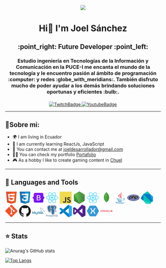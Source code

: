 <div id="header" align="center">
  <img src="https://media.giphy.com/media/v1.Y2lkPTc5MGI3NjExdzN3dW14Zjhwa3Z0c2xjbmY2Yng5ZHg1eTQ1MmhoMXdrdnV3cjZidSZlcD12MV9pbnRlcm5hbF9naWZfYnlfaWQmY3Q9Zw/zOvBKUUEERdNm/giphy.gif" width="350">
  <h1 align="center">Hi👋 I'm Joel Sánchez</h1>
  <h2 align="center"> :point_right: Future Developer :point_left: </h2>
  <h3 align="center"> Estudio ingeniería en Tecnologías de la Información y Comunicación en la PUCE-I me encanta el mundo de la tecnología y le encuentro pasión al ámbito   de programación :computer: y redes :globe_with_meridians:. También disfruto mucho de poder ayudar a los demás brindando soluciones oportunas y eficientes :bulb:. <h3>
</div>

<div id="badges" align="center">
  <a href="https://www.twitch.tv/the_chuel" target="_blank">
<img src="https://img.shields.io/twitch/status/the_chuel?color=blue&logo=twitch&style=for-the-badge" alt="TwitchBadge">
</a>

<a href="https://www.youtube.com/channel/UCyFL0oO5utUsHBcOF39QREw" target="_blank">
<img src="https://img.shields.io/youtube/channel/subscribers/UCyFL0oO5utUsHBcOF39QREw?logo=youtube&style=for-the-badge" alt="YoutubeBadge">
</a>
</div>


---
<h2>👾Sobre mi: </h2>
    
- 🌍 I am living in Ecuador
- 🧠 I am currently learning ReactJs, JavaScript
- 📲 You can contact me at joeldesarrollador@gmail.com
- 👨‍💼 You can check my portfolio [Portafolio](www.linkedin.com/in/joelsanchezp)
- 🎮 As a hobby I like to create gaming content in [Chuel](https://www.youtube.com/channel/UCyFL0oO5utUsHBcOF39QREw)
---
<div align="left">
  <h2>🔨 Languages and Tools</h2>
<img src="https://github.com/devicons/devicon/blob/master/icons/html5/html5-original.svg" width="40" height="40">
<img src="https://github.com/devicons/devicon/blob/master/icons/css3/css3-original.svg" width="40" height="40">
<img src="https://github.com/devicons/devicon/blob/master/icons/bootstrap/bootstrap-original.svg" width="40" height="40">
<img src="https://github.com/devicons/devicon/blob/master/icons/react/react-original.svg" width="40" height="40">
<img src="https://github.com/devicons/devicon/blob/master/icons/javascript/javascript-original.svg" width="40" height="40">
<img src="https://github.com/devicons/devicon/blob/master/icons/nodejs/nodejs-original.svg" width="40" height="40">
<img src="https://github.com/devicons/devicon/blob/master/icons/react/react-original.svg" width="40" height="40">
<img src="https://github.com/devicons/devicon/blob/master/icons/mongodb/mongodb-original.svg" width="40" height="40">
<img src="https://github.com/devicons/devicon/blob/master/icons/java/java-original.svg" width="40" height="40">
<img src="https://github.com/devicons/devicon/blob/master/icons/php/php-original.svg" width="40" height="40">
<img src="https://github.com/devicons/devicon/blob/master/icons/dart/dart-original.svg" width="40" height="40">
<img src="https://github.com/devicons/devicon/blob/master/icons/git/git-original.svg" width="40" height="40">
<img src="https://github.com/devicons/devicon/blob/master/icons/github/github-original.svg" width="40" height="40">
<img src="https://github.com/devicons/devicon/blob/master/icons/mysql/mysql-plain-wordmark.svg" width="40" height="40">
<img src="https://github.com/devicons/devicon/blob/master/icons/postgresql/postgresql-plain-wordmark.svg" width="40" height="40">
<img src="https://github.com/devicons/devicon/blob/master/icons/vscode/vscode-original.svg" width="40" height="40">
<img src="https://github.com/devicons/devicon/blob/master/icons/visualstudio/visualstudio-plain.svg" width="40" height="40">
<img src="https://github.com/devicons/devicon/blob/master/icons/xamarin/xamarin-original.svg" width="40" height="40">
<img src="https://github.com/devicons/devicon/blob/master/icons/oracle/oracle-original.svg" width="40" height="40">
</div>

 ---
 <h2>⭐ Stats</h2>
    
 ![Anurag's GitHub stats](https://github-readme-stats.vercel.app/api?username=JoelSp01&show_icons=true&theme=tokyonight)
       
[![Top Langs](https://github-readme-stats.vercel.app/api/top-langs/?username=JoelSp01&hide_progress=false)](https://github.com/anuraghazra/github-readme-stats)   
    
    
    
 


